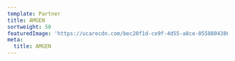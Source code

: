 ```yaml
---
template: Partner
title: AMGEN
sortweight: 50
featuredImage: 'https://ucarecdn.com/bec20f1d-ce9f-4d55-a8ce-0558804386d9/'
meta:
  title: AMGEN
---
```


